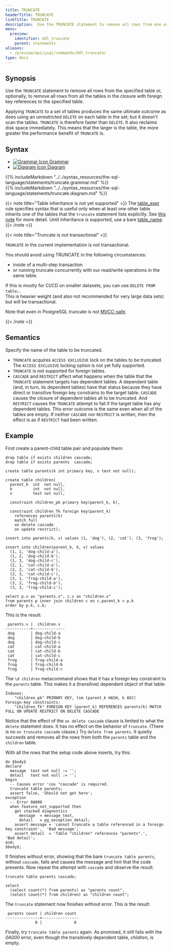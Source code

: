 ```yaml
---
title: TRUNCATE
headerTitle: TRUNCATE
linkTitle: TRUNCATE
description:  Use the TRUNCATE statement to remove all rows from one or several tables.
menu:
  preview:
    identifier: ddl_truncate
    parent: statements
aliases:
  - /preview/api/ysql/commands/ddl_truncate/
type: docs
---
```


## Synopsis

Use the `TRUNCATE` statement to remove all rows from the specified table or, optionally, to remove all rows from all the tables in the closure with foreign key references to the specified table.

Applying `TRUNCATE` to a set of tables produces the same ultimate outcome as does using an unrestricted `DELETE` on each table in the set; but it doesn't scan the tables. `TRUNCATE` is therefore faster than `DELETE`. It also reclaims disk space immediately. This means that the larger is the table, the more greater the performance benefit of `TRUNCATE` is.

## Syntax

<ul class="nav nav-tabs nav-tabs-yb">
  <li >
    <a href="#grammar" class="nav-link active" id="grammar-tab" data-toggle="tab" role="tab" aria-controls="grammar" aria-selected="true">
      <img src="/icons/file-lines.svg" alt="Grammar Icon">
      Grammar
    </a>
  </li>
  <li>
    <a href="#diagram" class="nav-link" id="diagram-tab" data-toggle="tab" role="tab" aria-controls="diagram" aria-selected="false">
      <img src="/icons/diagram.svg" alt="Diagram Icon">
      Diagram
    </a>
  </li>
</ul>

<div class="tab-content">
  <div id="grammar" class="tab-pane fade show active" role="tabpanel" aria-labelledby="grammar-tab">
  {{% includeMarkdown "../../syntax_resources/the-sql-language/statements/truncate.grammar.md" %}}
  </div>
  <div id="diagram" class="tab-pane fade" role="tabpanel" aria-labelledby="diagram-tab">
  {{% includeMarkdown "../../syntax_resources/the-sql-language/statements/truncate.diagram.md" %}}
  </div>
</div>

{{< note title="Table inheritance is not yet supported" >}}
The [table_expr](../../../syntax_resources/grammar_diagrams/#table-expr) rule specifies syntax that is useful only when at least one other table inherits one of the tables that the `truncate` statement lists explicitly. See [this note](../ddl_alter_table#table-expr-note) for more detail. Until inheritance is supported, use a bare [table_name](../../../syntax_resources/grammar_diagrams/#table-name).
{{< /note >}}

{{< note title="Truncate is not transactional" >}}

`TRUNCATE` in the current implementation is not transactional.

You should avoid using TRUNCATE in the following circumstances:

* inside of a multi-step transaction 
* or running truncate concurrently with our read/write operations in the same table.

If this is mostly for CI/CD on smaller datasets, you can use `DELETE FROM table;`.  
This is heavier weight (and also not recommended for very large data sets) but will be transactional.

Note that even in PostgreSQL truncate is not [MVCC-safe](https://www.postgresql.org/docs/15/sql-truncate.html).

{{< /note >}}

## Semantics

Specify the name of the table to be truncated.

- `TRUNCATE` acquires `ACCESS EXCLUSIVE` lock on the tables to be truncated. The `ACCESS EXCLUSIVE` locking option is not yet fully supported.
- `TRUNCATE` is not supported for foreign tables.
- `CASCADE` and `RESTRICT` affect what happens when the table that the `TRUNCATE` statement targets has dependent tables. A dependent table (and, in turn, its dependent tables) have that status because they have direct or transitive foreign key constrains to the target table. `CASCADE` causes the closure of dependent tables all to be truncated. And `RESTRICT` causes the `TRUNCATE` attempt to fail if the target table has any dependent tables. This error outcome is the same even when all of the tables are empty. If neither `CASCADE` nor `RESTRICT` is written, then the effect is as if `RESTRICT` had been written.


## Example

First create a parent-child table pair and populate them:

```plpgsql
drop table if exists children cascade;
drop table if exists parents  cascade;

create table parents(k int primary key, v text not null);

create table children(
  parent_k  int  not null,
  k         int  not null,
  v         text not null,

  constraint children_pk primary key(parent_k, k),

  constraint children_fk foreign key(parent_k)
    references parents(k)
    match full
    on delete cascade
    on update restrict);

insert into parents(k, v) values (1, 'dog'), (2, 'cat'), (3, 'frog');

insert into children(parent_k, k, v) values
  (1, 1, 'dog-child-a'),
  (1, 2, 'dog-child-b'),
  (1, 3, 'dog-child-c'),
  (2, 1, 'cat-child-a'),
  (2, 2, 'cat-child-b'),
  (2, 3, 'cat-child-c'),
  (3, 1, 'frog-child-a'),
  (3, 2, 'frog-child-b'),
  (3, 3, 'frog-child-c');

select p.v as "parents.v", c.v as "children.v"
from parents p inner join children c on c.parent_k = p.k
order by p.k, c.k;
```

This is the result:

```output
 parents.v |  children.v
-----------+--------------
 dog       | dog-child-a
 dog       | dog-child-b
 dog       | dog-child-c
 cat       | cat-child-a
 cat       | cat-child-b
 cat       | cat-child-c
 frog      | frog-child-a
 frog      | frog-child-b
 frog      | frog-child-c
```

The `\d children` metacommand shows that it has a foreign key constraint to the  `parents` table.  This makes it a (transitive) dependent object of that table:

```output
Indexes:
    "children_pk" PRIMARY KEY, lsm (parent_k HASH, k ASC)
Foreign-key constraints:
    "children_fk" FOREIGN KEY (parent_k) REFERENCES parents(k) MATCH FULL ON UPDATE RESTRICT ON DELETE CASCADE
```
Notice that the effect of the `on delete cascade` clause is limited to what the `delete` statement does. It has no effect on the behavior of `truncate`. (There is no `on truncate cascade` clause.) Try `delete from parents`. It quietly succeeds and removes all the rows from both the `parents` table and the `children` table.

With all the rows that the setup code above inserts, try this:

```plpgsql
do $body$
declare
  message  text not null := '';
  detail   text not null := '';
begin
  -- Causes error 'cos "cascade" is required.
  truncate table parents;
  assert false, 'Should not get here';
exception
  -- Error 0A000
  when feature_not_supported then
    get stacked diagnostics
      message  = message_text,
      detail   = pg_exception_detail;
    assert message = 'cannot truncate a table referenced in a foreign key constraint',  'Bad message';
    assert detail  = 'Table "children" references "parents".',                          'Bad detail';
end;
$body$;
```

It finishes without error, showing that the bare `truncate table parents`, without `cascade`, fails and causes the message and hint that the code presents. Now repeat the attempt with `cascade` and observe the result:

```plpgsql
truncate table parents cascade;

select
  (select count(*) from parents) as "parents count",
  (select count(*) from children) as "children count";
```

The `truncate` statement now finishes without error. This is the result:

```
 parents count | children count
---------------+----------------
             0 |              0
```

Finally, try `truncate table parents` again. As promised, it still fails with the _0A000_ error, even though the transitively dependent table, _children_, is empty.
